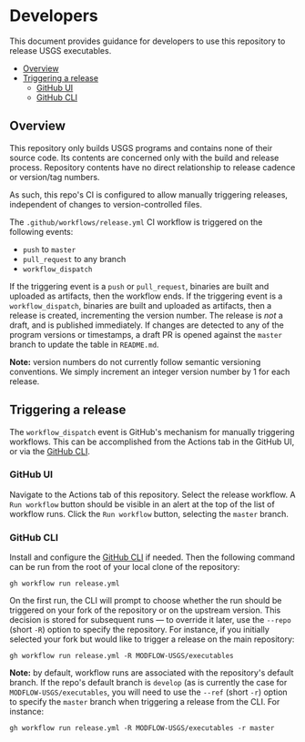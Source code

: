 # Developers

This document provides guidance for developers to use this repository to release USGS executables.

<!-- START doctoc generated TOC please keep comment here to allow auto update -->
<!-- DON'T EDIT THIS SECTION, INSTEAD RE-RUN doctoc TO UPDATE -->


- [Overview](#overview)
- [Triggering a release](#triggering-a-release)
  - [GitHub UI](#github-ui)
  - [GitHub CLI](#github-cli)

<!-- END doctoc generated TOC please keep comment here to allow auto update -->

## Overview

This repository only builds USGS programs and contains none of their source code. Its contents are concerned only with the build and release process. Repository contents have no direct relationship to release cadence or version/tag numbers.

As such, this repo's CI is configured to allow manually triggering releases, independent of changes to version-controlled files.

The `.github/workflows/release.yml` CI workflow is triggered on the following events:

- `push` to `master`
- `pull_request` to any branch
- `workflow_dispatch`

If the triggering event is a `push` or `pull_request`, binaries are built and uploaded as artifacts, then the workflow ends. If the triggering event is a `workflow_dispatch`, binaries are built and uploaded as artifacts, then a release is created, incrementing the version number. The release is *not* a draft, and is published immediately. If changes are detected to any of the program versions or timestamps, a draft PR is opened against the `master` branch to update the table in `README.md`.

**Note:** version numbers do not currently follow semantic versioning conventions. We simply increment an integer version number by 1 for each release.

## Triggering a release

The `workflow_dispatch` event is GitHub's mechanism for manually triggering workflows. This can be accomplished from the Actions tab in the GitHub UI, or via the [GitHub CLI](https://cli.github.com/manual/gh_workflow_run).

### GitHub UI

Navigate to the Actions tab of this repository. Select the release workflow. A `Run workflow` button should be visible in an alert at the top of the list of workflow runs. Click the `Run workflow` button, selecting the `master` branch. 

### GitHub CLI

Install and configure the [GitHub CLI](https://cli.github.com/manual/) if needed. Then the following command can be run from the root of your local clone of the repository:

```shell
gh workflow run release.yml
```

On the first run, the CLI will prompt to choose whether the run should be triggered on your fork of the repository or on the upstream version. This decision is stored for subsequent runs &mdash; to override it later, use the `--repo` (short `-R`) option to specify the repository. For instance, if you initially selected your fork but would like to trigger a release on the main repository:

```shell
gh workflow run release.yml -R MODFLOW-USGS/executables
```

**Note:** by default, workflow runs are associated with the repository's default branch. If the repo's default branch is `develop` (as is currently the case for `MODFLOW-USGS/executables`, you will need to use the `--ref` (short `-r`) option to specify the `master` branch when triggering a release from the CLI. For instance:

```shell
gh workflow run release.yml -R MODFLOW-USGS/executables -r master
```